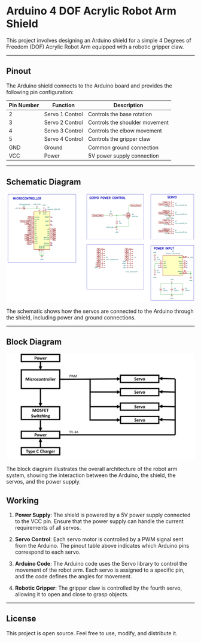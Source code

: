 # Arduino 4 DOF Acrylic Robot Arm Shield
This project involves designing an Arduino shield for a simple 4 Degrees of Freedom (DOF) Acrylic Robot Arm equipped with a robotic gripper claw.

---

## Pinout
The Arduino shield connects to the Arduino board and provides the following pin configuration:

| Pin Number | Function          | Description                          |
|------------|-------------------|--------------------------------------|
| 2          | Servo 1 Control    | Controls the base rotation           |
| 3          | Servo 2 Control    | Controls the shoulder movement       |
| 4          | Servo 3 Control    | Controls the elbow movement          |
| 5          | Servo 4 Control    | Controls the gripper claw           |
| GND        | Ground             | Common ground connection             |
| VCC        | Power              | 5V power supply connection           |

---

## Schematic Diagram

![Schematic Diagram](/docs/schematic_diagram.png)

The schematic shows how the servos are connected to the Arduino through the shield, including power and ground connections.

---


## Block Diagram
![Block Diagram](/docs/block_diagram.jpg)

The block diagram illustrates the overall architecture of the robot arm system, showing the interaction between the Arduino, the shield, the servos, and the power supply.

## Working

1. **Power Supply**: The shield is powered by a 5V power supply connected to the VCC pin. Ensure that the power supply can handle the current requirements of all servos.

2. **Servo Control**: Each servo motor is controlled by a PWM signal sent from the Arduino. The pinout table above indicates which Arduino pins correspond to each servo.

3. **Arduino Code**: The Arduino code uses the Servo library to control the movement of the robot arm. Each servo is assigned to a specific pin, and the code defines the angles for movement.

4. **Robotic Gripper**: The gripper claw is controlled by the fourth servo, allowing it to open and close to grasp objects.

---

## License

This project is open source. Feel free to use, modify, and distribute it.
